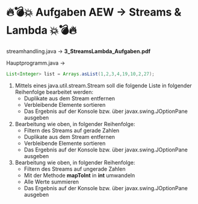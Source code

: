 # :fire::bomb::boom: Aufgaben AEW -> Streams & Lambda :boom::bomb::fire:



<p>streamhandling.java ->
	<b>3_StreamsLambda_Aufgaben.pdf</b>
</p>
<p>Hauptprogramm.java -></p>

```java
List<Integer> list = Arrays.asList(1,2,3,4,19,10,2,27);
```

<ol>
	<li>Mittels eines java.util.stream.Stream soll die folgende Liste in folgender Reihenfolge bearbeitet werden:
		<ul>
			<li>Duplikate aus dem Stream entfernen</li>
			<li>Verbleibende Elemente sortieren</li>
			<li>Das Ergebnis auf der Konsole bzw. über javax.swing.JOptionPane ausgeben</li>
		</ul>
	</li>
	<li>Bearbeitung wie oben, in folgender Reihenfolge:
		<ul>
			<li>Filtern des Streams auf gerade Zahlen</li>
			<li>Duplikate aus dem Stream entfernen</li>
			<li>Verbleibende Elemente sortieren</li>
			<li>Das Ergebnis auf der Konsole bzw. über javax.swing.JOptionPane ausgeben</li>
		</ul>
	</li>
	<li>Bearbeitung wie oben, in folgender Reihenfolge:
		<ul>
			<li>Filtern des Streams auf ungerade Zahlen</li>
			<li>Mit der Methode <b>mapToInt</b> in <b>int</b> umwandeln</li>
			<li>Alle Werte summieren</li>
			<li>Das Ergebnis auf der Konsole bzw. über javax.swing.JOptionPane ausgeben</li>
		</ul>
	</li>
</ol>
